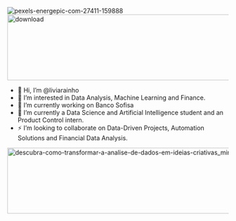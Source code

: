 ![pexels-energepic-com-27411-159888](https://github.com/user-attachments/assets/5a2d5777-f6e9-4655-8b49-0717cda6a47a)
<img src="https://github.com/user-attachments/assets/ef0e62be-0c88-4d9c-9bf3-443ee079fd2a" alt="download" width="1000" height="150">

- 👋 Hi, I’m @liviarainho
- 👀 I’m interested in Data Analysis, Machine Learning and Finance. 
- 🔭 I’m currently working on Banco Sofisa
- 🌱 I’m currently a Data Science and Artificial Intelligence student and an Product Control intern.
- ⚡ I’m looking to collaborate on Data-Driven Projects, Automation Solutions and Financial Data Analysis.

<!---
liviarainho/liviarainho is a ✨ special ✨ repository because its `README.md` (this file) appears on your GitHub profile.
You can click the Preview link to take a look at your changes.
--->

<img src="https://github.com/user-attachments/assets/6a346084-323c-416a-85fa-ee77c3d1bb8e" alt="descubra-como-transformar-a-analise-de-dados-em-ideias-criativas_miniatura" width="1000" height="150">
